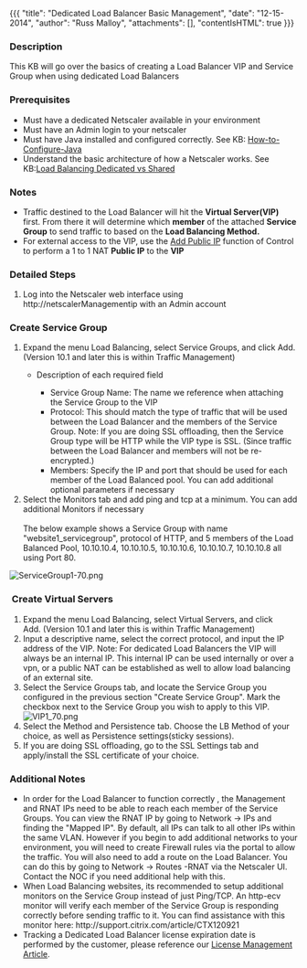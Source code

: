 {{{
  "title": "Dedicated Load Balancer Basic Management",
  "date": "12-15-2014",
  "author": "Russ Malloy",
  "attachments": [],
  "contentIsHTML": true
}}}

<h3>Description&nbsp;</h3>
<p>This KB will go over the basics of creating a Load Balancer VIP and Service Group when using dedicated Load Balancers</p>
<h3>Prerequisites</h3>
<ul>
  <li>Must have a dedicated Netscaler available in your environment</li>
  <li>Must have an Admin login to your netscaler</li>
  <li>Must have Java installed and configured correctly. See KB: <a href="../General/CenturyLinkCloud/how-to-configure-java-settings-to-access-web-user-interfaces.md"> How-to-Configure-Java</a>
      <br />
    </a>
  </li>
  <li>Understand the basic architecture of how a Netscaler works. See KB:<a href="./load-balancing-dedicated-vs-shared.md">Load Balancing Dedicated vs Shared</a>
      <br />
    </a>
  </li>
</ul>
<h3>Notes</h3>
<ul>
  <li>Traffic destined to the Load Balancer will hit the <strong>Virtual Server(VIP)</strong> first. From there it will determine which <strong>member</strong> of the attached <strong>Service Group</strong> to send traffic to based on the <strong>Load Balancing Method.</strong>
  </li>
  <li>For external access to the VIP, use the <a href="./how-to-add-public-ip-to-virtual-machine.md"> Add Public IP</a> function of Control to perform a 1 to 1 NAT <strong>Public IP</strong> to the <strong> VIP</strong>
  </li>
</ul>
<h3>Detailed Steps</h3>
<ol>
  <li>Log into the Netscaler web interface using http://netscalerManagementip with an Admin account</li>
</ol>
<h3>Create Service Group</h3>
<ol>
  <li>Expand the menu Load Balancing, select Service Groups, and click Add. (Version 10.1 and later this is within Traffic Management)</li>
  <ul>
    <li>Description of each required field</li>
    <ul>
      <li>Service Group Name: The name we reference when attaching the Service Group to the VIP</li>
      <li>Protocol: This should match the type of traffic that will be used between the Load Balancer and the members of the Service Group. Note: If you are doing SSL offloading, then the Service Group type will be HTTP while the VIP type is SSL. (Since
        traffic between the Load Balancer and members will not be re-encrypted.)</li>
      <li>Members: Specify the IP and port that should be used for each member of the Load Balanced pool. You can add additional optional parameters if necessary</li>
    </ul>
  </ul>
  <li>Select the Monitors tab and add ping and tcp at a minimum. You can add additional Monitors if necessary
    <br />
    <br />The below example shows a Service Group with name "website1_servicegroup", protocol of HTTP, and 5 members of the Load Balanced Pool, 10.10.10.4, 10.10.10.5,&nbsp;10.10.10.6,&nbsp;10.10.10.7,&nbsp;10.10.10.8 all using Port 80.</li>
</ol>
<p><img src="https://t3n.zendesk.com/attachments/token/rmi96fsg1g5cx2x/?name=ServiceGroup1-70.png" alt="ServiceGroup1-70.png" />
</p>

<h3>&nbsp;Create Virtual Servers</h3>

<ol>
  <li>Expand the menu Load Balancing, select Virtual Servers, and click Add.&nbsp;(Version 10.1 and later this is within Traffic Management)</li>
  <li>Input a descriptive name, select the correct protocol, and input the IP address of the VIP. Note: For dedicated Load Balancers the VIP will always be an internal IP. This internal IP can be used internally or over a vpn, or a public NAT
    can be established as well to allow load balancing of an external site.</li>
  <li>Select the Service Groups tab, and locate the Service Group you configured in the previous section "Create Service Group". Mark the checkbox next to the Service Group you wish to apply to this VIP.
    <br /><img src="https://t3n.zendesk.com/attachments/token/ipq8zkbvtqz1fjp/?name=VIP1_70.png" alt="VIP1_70.png" />
    <br />
  </li>
  <li>Select the Method and Persistence tab. Choose the LB Method of your choice, as well as Persistence settings(sticky sessions).&nbsp;</li>
  <li>If you are doing SSL offloading, go to the SSL Settings tab and apply/install the SSL certificate of your choice.</li>
</ol>
<h3>Additional Notes</h3>
<ul>
  <li>In order for the Load Balancer to function correctly , the Management and RNAT IPs need to be able to reach each member of the Service Groups. You can view the RNAT IP by going to Network -&gt; IPs and finding the "Mapped IP". By default,
    all IPs can talk to all other IPs within the same VLAN. However if you begin to add additional networks to your environment, you will need to create Firewall rules via the portal to allow the traffic. You will also need to add a route
    on the Load Balancer. You can do this by going to Network -&gt; Routes -RNAT via the Netscaler UI. Contact the NOC if you need additional help with this.</li>
  <li>When Load Balancing websites, its recommended to setup additional monitors on the Service Group instead of just Ping/TCP. An http-ecv monitor will verify each member of the Service Group is responding correctly before sending traffic to it. You
    can find assistance with this monitor here:&nbsp;http://support.citrix.com/article/CTX120921</li>
  <li>Tracking a Dedicated Load Balancer license expiration date is performed by the customer, please reference our <a href="dedicated-load-balancer-license-management.md">License Management Article</a>.</li>

</ul>
<h3>&nbsp;</h3>

